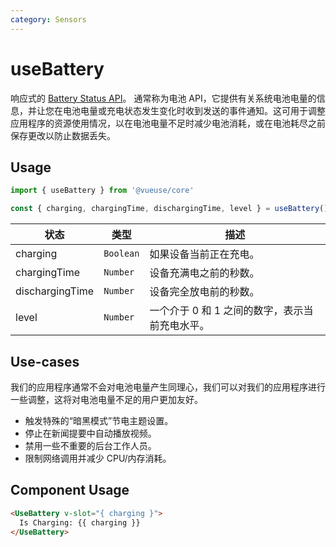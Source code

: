 ```yaml
---
category: Sensors
---
```


# useBattery

响应式的 [Battery Status API](https://developer.mozilla.org/en-US/docs/Web/API/Battery_Status_API)。 通常称为电池 API，它提供有关系统电池电量的信息，并让您在电池电量或充电状态发生变化时收到发送的事件通知。这可用于调整应用程序的资源使用情况，以在电池电量不足时减少电池消耗，或在电池耗尽之前保存更改以防止数据丢失。

## Usage

```js
import { useBattery } from '@vueuse/core'

const { charging, chargingTime, dischargingTime, level } = useBattery()
```

| 状态             | 类型      | 描述                                                               |
| --------------- | --------- | ----------------------------------------------------------------- |
| charging        | `Boolean` | 如果设备当前正在充电。                                                |
| chargingTime    | `Number`  | 设备充满电之前的秒数。                                                |
| dischargingTime | `Number`  | 设备完全放电前的秒数。                                                |
| level           | `Number`  | 一个介于 0 和 1 之间的数字，表示当前充电水平。                           |

## Use-cases

我们的应用程序通常不会对电池电量产生同理心，我们可以对我们的应用程序进行一些调整，这将对电池电量不足的用户更加友好。

- 触发特殊的“暗黑模式”节电主题设置。
- 停止在新闻提要中自动播放视频。
- 禁用一些不重要的后台工作人员。
- 限制网络调用并减少 CPU/内存消耗。


## Component Usage
```html
<UseBattery v-slot="{ charging }">
  Is Charging: {{ charging }}
</UseBattery>
```
